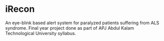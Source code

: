 # iRecon
An eye-blink based alert system for paralyzed patients suffering from ALS syndrome. Final year project done as part of APJ Abdul Kalam Technological University syllabus.
